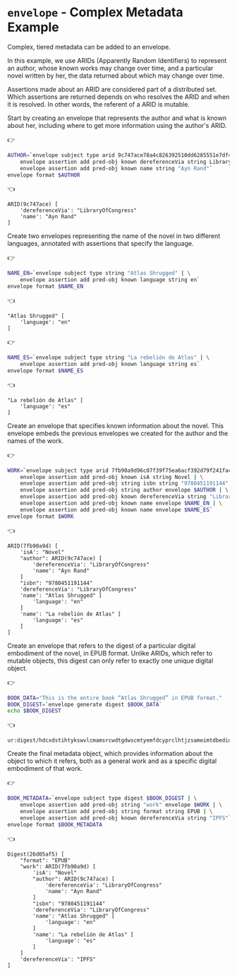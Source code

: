 # `envelope` - Complex Metadata Example

Complex, tiered metadata can be added to an envelope.

In this example, we use ARIDs (Apparently Random Identifiers) to represent an author, whose known works may change over time, and a particular novel written by her, the data returned about which may change over time.

Assertions made about an ARID are considered part of a distributed set. Which assertions are returned depends on who resolves the ARID and when it is resolved. In other words, the referent of a ARID is mutable.

Start by creating an envelope that represents the author and what is known about her, including where to get more information using the author's ARID.

👉
```bash
AUTHOR=`envelope subject type arid 9c747ace78a4c826392510dd6285551e7df4e5164729a1b36198e56e017666c8 | \
    envelope assertion add pred-obj known dereferenceVia string LibraryOfCongress | \
    envelope assertion add pred-obj known name string "Ayn Rand"`
envelope format $AUTHOR
```

👈
```
ARID(9c747ace) [
    'dereferenceVia': "LibraryOfCongress"
    'name': "Ayn Rand"
]
```

Create two envelopes representing the name of the novel in two different languages, annotated with assertions that specify the language.

👉
```bash
NAME_EN=`envelope subject type string "Atlas Shrugged" | \
    envelope assertion add pred-obj known language string en`
envelope format $NAME_EN
```

👈
```
"Atlas Shrugged" [
    'language': "en"
]
```

👉
```bash
NAME_ES=`envelope subject type string "La rebelión de Atlas" | \
    envelope assertion add pred-obj known language string es`
envelope format $NAME_ES
```

👈
```
"La rebelión de Atlas" [
    'language': "es"
]
```

Create an envelope that specifies known information about the novel. This envelope embeds the previous envelopes we created for the author and the names of the work.

👉
```bash
WORK=`envelope subject type arid 7fb90a9d96c07f39f75ea6acf392d79f241fac4ec0be2120f7c82489711e3e80 | \
    envelope assertion add pred-obj known isA string Novel | \
    envelope assertion add pred-obj string isbn string "9780451191144" | \
    envelope assertion add pred-obj string author envelope $AUTHOR | \
    envelope assertion add pred-obj known dereferenceVia string "LibraryOfCongress" | \
    envelope assertion add pred-obj known name envelope $NAME_EN | \
    envelope assertion add pred-obj known name envelope $NAME_ES`
envelope format $WORK
```

👈
```
ARID(7fb90a9d) [
    'isA': "Novel"
    "author": ARID(9c747ace) [
        'dereferenceVia': "LibraryOfCongress"
        'name': "Ayn Rand"
    ]
    "isbn": "9780451191144"
    'dereferenceVia': "LibraryOfCongress"
    'name': "Atlas Shrugged" [
        'language': "en"
    ]
    'name': "La rebelión de Atlas" [
        'language': "es"
    ]
]
```

Create an envelope that refers to the digest of a particular digital embodiment of the novel, in EPUB format. Unlike ARIDs, which refer to mutable objects, this digest can only refer to exactly one unique digital object.

👉
```bash
BOOK_DATA="This is the entire book “Atlas Shrugged” in EPUB format."
BOOK_DIGEST=`envelope generate digest $BOOK_DATA`
echo $BOOK_DIGEST
```

👈
```
ur:digest/hdcxdstihtykswvlcmamsrcwdtgdwscmtyemfdcyprclhtjzsameimtdbedidspkmuvtgdwzplwn
```

Create the final metadata object, which provides information about the object to which it refers, both as a general work and as a specific digital embodiment of that work.

👉
```bash
BOOK_METADATA=`envelope subject type digest $BOOK_DIGEST | \
    envelope assertion add pred-obj string "work" envelope $WORK | \
    envelope assertion add pred-obj string format string EPUB | \
    envelope assertion add pred-obj known dereferenceVia string "IPFS"`
envelope format $BOOK_METADATA
```

👈
```
Digest(26d05af5) [
    "format": "EPUB"
    "work": ARID(7fb90a9d) [
        'isA': "Novel"
        "author": ARID(9c747ace) [
            'dereferenceVia': "LibraryOfCongress"
            'name': "Ayn Rand"
        ]
        "isbn": "9780451191144"
        'dereferenceVia': "LibraryOfCongress"
        'name': "Atlas Shrugged" [
            'language': "en"
        ]
        'name': "La rebelión de Atlas" [
            'language': "es"
        ]
    ]
    'dereferenceVia': "IPFS"
]
```

